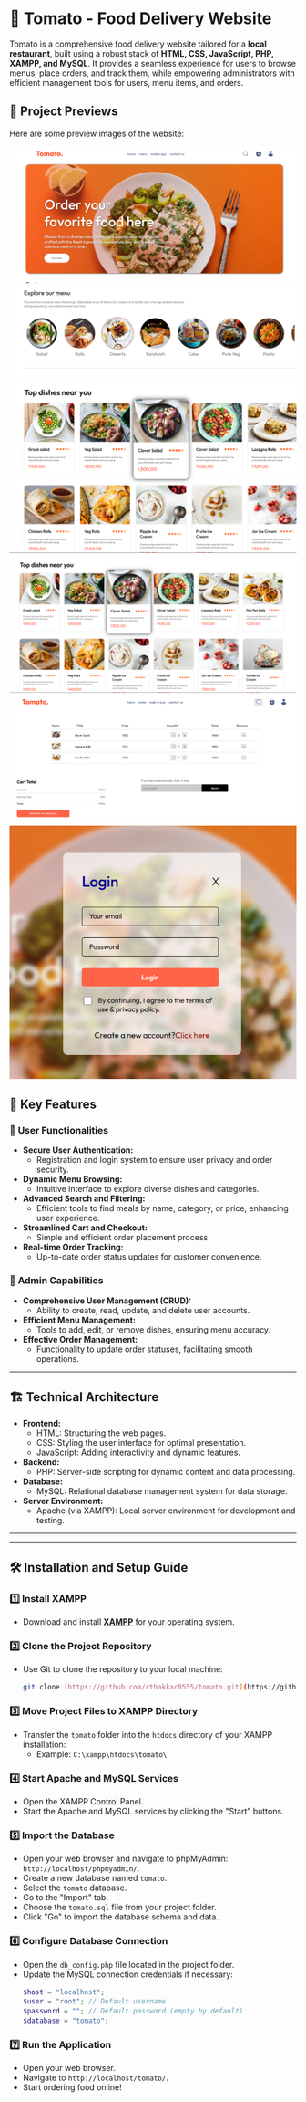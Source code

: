 # 🍅 Tomato - Food Delivery Website

Tomato is a comprehensive food delivery website tailored for a **local restaurant**, built using a robust stack of **HTML, CSS, JavaScript, PHP, XAMPP, and MySQL**. It provides a seamless experience for users to browse menus, place orders, and track them, while empowering administrators with efficient management tools for users, menu items, and orders.

## 📸 Project Previews

Here are some preview images of the website:

![Home Page](img/1.png)  
![Menu Page](img/2.png)  
![Order Page](img/3.png)  
![Cart Page](img/4.png)  
![Admin Dashboard](img/5.png)  
![User Profile](img/6.png)  

## 🚀 Key Features

### 🛒 **User Functionalities**

* **Secure User Authentication:**
    * Registration and login system to ensure user privacy and order security.
* **Dynamic Menu Browsing:**
    * Intuitive interface to explore diverse dishes and categories.
* **Advanced Search and Filtering:**
    * Efficient tools to find meals by name, category, or price, enhancing user experience.
* **Streamlined Cart and Checkout:**
    * Simple and efficient order placement process.
* **Real-time Order Tracking:**
    * Up-to-date order status updates for customer convenience.

### 🔧 **Admin Capabilities**

* **Comprehensive User Management (CRUD):**
    * Ability to create, read, update, and delete user accounts.
* **Efficient Menu Management:**
    * Tools to add, edit, or remove dishes, ensuring menu accuracy.
* **Effective Order Management:**
    * Functionality to update order statuses, facilitating smooth operations.

---

## 🏗️ Technical Architecture

* **Frontend:**
    * HTML: Structuring the web pages.
    * CSS: Styling the user interface for optimal presentation.
    * JavaScript: Adding interactivity and dynamic features.
* **Backend:**
    * PHP: Server-side scripting for dynamic content and data processing.
* **Database:**
    * MySQL: Relational database management system for data storage.
* **Server Environment:**
    * Apache (via XAMPP): Local server environment for development and testing.

---
---

## 🛠️ Installation and Setup Guide

### 1️⃣ Install XAMPP

* Download and install **[XAMPP](https://www.apachefriends.org/download.html)** for your operating system.

### 2️⃣ Clone the Project Repository

* Use Git to clone the repository to your local machine:
    ```bash
    git clone [https://github.com/rthakkar0555/tomato.git](https://github.com/rthakkar0555/tomato.git)
    ```

### 3️⃣ Move Project Files to XAMPP Directory

* Transfer the `tomato` folder into the `htdocs` directory of your XAMPP installation:
    * Example: `C:\xampp\htdocs\tomato\`

### 4️⃣ Start Apache and MySQL Services

* Open the XAMPP Control Panel.
* Start the Apache and MySQL services by clicking the "Start" buttons.

### 5️⃣ Import the Database

* Open your web browser and navigate to phpMyAdmin: `http://localhost/phpmyadmin/`.
* Create a new database named `tomato`.
* Select the `tomato` database.
* Go to the "Import" tab.
* Choose the `tomato.sql` file from your project folder.
* Click "Go" to import the database schema and data.

### 6️⃣ Configure Database Connection

* Open the `db_config.php` file located in the project folder.
* Update the MySQL connection credentials if necessary:
    ```php
    $host = "localhost";
    $user = "root"; // Default username
    $password = ""; // Default password (empty by default)
    $database = "tomato";
    ```

### 7️⃣ Run the Application

* Open your web browser.
* Navigate to `http://localhost/tomato/`.
* Start ordering food online!
